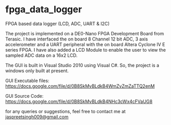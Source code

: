 fpga_data_logger
================

FPGA based data logger (LCD, ADC, UART &amp; I2C) 

The project is implemented on a DE0-Nano FPGA Development Board from Terasic. I have interfaced the on board 8 Channel 12 bit ADC, 3 axis accelerometer and a UART peripheral with the on board Altera Cyclone IV E series FPGA. I have also added a LCD Module to enable the user to view the sampled ADC data on a 16x2 LCD. 

The GUI is built in Visual Studio 2010 using Visual C#. So, the project is a windows only built at present.

GUI Executable files: https://docs.google.com/file/d/0B8SkMvBLdkB4WmZvZmZaTTQ2enM

GUI Source Code: https://docs.google.com/file/d/0B8SkMvBLdkB4NHc3cWx4cFVaUG8

for any queries or suggestions, feel free to contact me at jaspreetsingh009@gmail.com
